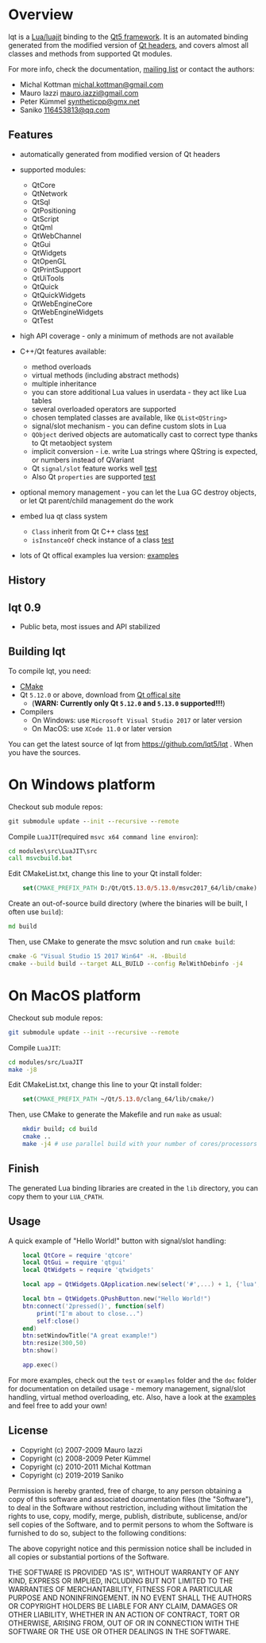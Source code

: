 Overview
========

lqt is a [Lua/luajit](http://www.lua.org) binding to the [Qt5 framework](https://www.qt.io/).
It is an automated binding generated from the modified version of [Qt headers](generator/schema), and covers almost
all classes and methods from supported Qt modules.

For more info, check the documentation, [mailing list](http://groups.google.com/group/lqt-bindings) or contact the authors:

 * Michal Kottman michal.kottman@gmail.com
 * Mauro Iazzi mauro.iazzi@gmail.com
 * Peter Kümmel syntheticpp@gmx.net
 * Saniko 116453813@qq.com

Features
--------

* automatically generated from modified version of Qt headers
* supported modules:
  * QtCore
  * QtNetwork
  * QtSql
  * QtPositioning
  * QtScript
  * QtQml
  * QtWebChannel
  * QtGui
  * QtWidgets
  * QtOpenGL
  * QtPrintSupport
  * QtUiTools
  * QtQuick
  * QtQuickWidgets
  * QtWebEngineCore
  * QtWebEngineWidgets
  * QtTest

* high API coverage - only a minimum of methods are not available
* C++/Qt features available:
  * method overloads
  * virtual methods (including abstract methods)
  * multiple inheritance
  * you can store additional Lua values in userdata - they act like Lua tables
  * several overloaded operators are supported
  * chosen templated classes are available, like `QList<QString>`
  * signal/slot mechanism - you can define custom slots in Lua
  * `QObject` derived objects are automatically cast to correct type thanks to Qt metaobject system
  * implicit conversion - i.e. write Lua strings where QString is expected, or numbers instead of QVariant
  * Qt `signal/slot` feature works well [test](test/test_signal.lua)
  * Also Qt `properties` are supported [test](test/test_property.lua)
* optional memory management - you can let the Lua GC destroy objects, or let Qt parent/child management do the work
* embed lua qt class system
  * `Class`  inherit from Qt C++ class [test](test/test_class.lua)
  * `isInstanceOf` check instance of a class [test](test/test_inherit.lua)
* lots of Qt offical examples lua version: [examples](examples)

History
-------

## lqt 0.9

* Public beta, most issues and API stabilized

Building lqt
------------

To compile lqt, you need:

* [CMake](http://www.cmake.org/cmake/resources/software.html)
* Qt `5.12.0` or above, download from [Qt offical site](https://www.qt.io/download)
    * (**WARN: Currently only Qt `5.12.0` and `5.13.0` supported!!!**)
* Compilers
    * On Windows: use `Microsoft Visual Studio 2017` or later version
    * On MacOS: use `XCode 11.0` or later version

You can get the latest source of lqt from https://github.com/lqt5/lqt .
When you have the sources.

# On Windows platform
Checkout sub module repos:
```bat
git submodule update --init --recursive --remote
```

Compile `LuaJIT`(required `msvc x64 command line environ`):
```bat
cd modules\src\LuaJIT\src
call msvcbuild.bat
```

Edit CMakeList.txt, change this line to your Qt install folder:
```cmake
    set(CMAKE_PREFIX_PATH D:/Qt/Qt5.13.0/5.13.0/msvc2017_64/lib/cmake)
```

Create an out-of-source build directory
(where the binaries will be built, I often use `build`):

```bat
md build
```

Then, use CMake to generate the msvc solution and run `cmake build`:
```bat
cmake -G "Visual Studio 15 2017 Win64" -H. -Bbuild
cmake --build build --target ALL_BUILD --config RelWithDebinfo -j4
```

# On MacOS platform
Checkout sub module repos:
```sh
git submodule update --init --recursive --remote
```

Compile `LuaJIT`:
```sh
cd modules/src/LuaJIT
make -j8
```

Edit CMakeList.txt, change this line to your Qt install folder:
```cmake
    set(CMAKE_PREFIX_PATH ~/Qt/5.13.0/clang_64/lib/cmake/)
```

Then, use CMake to generate the Makefile and run `make` as usual:
```sh
    mkdir build; cd build
    cmake ..
    make -j4 # use parallel build with your number of cores/processors
```

Finish
------

The generated Lua binding libraries are created in the `lib` directory,
you can copy them to your `LUA_CPATH`.

Usage
-----

A quick example of "Hello World!" button with signal/slot handling:

```lua
    local QtCore = require 'qtcore'
    local QtGui = require 'qtgui'
    local QtWidgets = require 'qtwidgets'

    local app = QtWidgets.QApplication.new(select('#',...) + 1, {'lua', ...})

    local btn = QtWidgets.QPushButton.new("Hello World!")
    btn:connect('2pressed()', function(self)
        print("I'm about to close...")
        self:close()
    end)
    btn:setWindowTitle("A great example!")
    btn:resize(300,50)
    btn:show()

    app.exec()
```

For more examples, check out the `test` or `examples` folder and the `doc`
folder for documentation on detailed usage - memory management,
signal/slot handling, virtual method overloading, etc. Also, have
a look at the [examples](https://github.com/mkottman/lqt/wiki/Examples)
and feel free to add your own!

License
-------

* Copyright (c) 2007-2009 Mauro Iazzi
* Copyright (c) 2008-2009 Peter Kümmel
* Copyright (c) 2010-2011 Michal Kottman
* Copyright (c) 2019-2019 Saniko

Permission is hereby granted, free of charge, to any person
obtaining a copy of this software and associated documentation
files (the "Software"), to deal in the Software without
restriction, including without limitation the rights to use,
copy, modify, merge, publish, distribute, sublicense, and/or sell
copies of the Software, and to permit persons to whom the
Software is furnished to do so, subject to the following
conditions:

The above copyright notice and this permission notice shall be
included in all copies or substantial portions of the Software.

THE SOFTWARE IS PROVIDED "AS IS", WITHOUT WARRANTY OF ANY KIND,
EXPRESS OR IMPLIED, INCLUDING BUT NOT LIMITED TO THE WARRANTIES
OF MERCHANTABILITY, FITNESS FOR A PARTICULAR PURPOSE AND
NONINFRINGEMENT. IN NO EVENT SHALL THE AUTHORS OR COPYRIGHT
HOLDERS BE LIABLE FOR ANY CLAIM, DAMAGES OR OTHER LIABILITY,
WHETHER IN AN ACTION OF CONTRACT, TORT OR OTHERWISE, ARISING
FROM, OUT OF OR IN CONNECTION WITH THE SOFTWARE OR THE USE OR
OTHER DEALINGS IN THE SOFTWARE.
